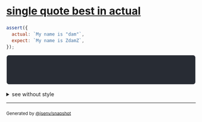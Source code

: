 # [single quote best in actual](../../quote.test.js#L14)

```js
assert({
  actual: `My name is "dam"`,
  expect: `My name is ZdamZ`,
});
```

![img](throw.svg)

<details>
  <summary>see without style</summary>

```console
AssertionError: actual and expect are different

actual: 'My name is "dam"'
expect: '"My name is ZdamZ"'
```

</details>


---

<sub>
  Generated by <a href="https://github.com/jsenv/core/tree/main/packages/independent/snapshot">@jsenv/snapshot</a>
</sub>
